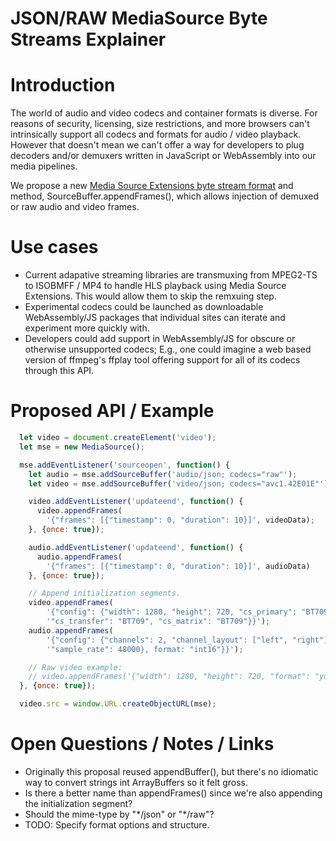 # JSON/RAW MediaSource Byte Streams Explainer

# Introduction
The world of audio and video codecs and container formats is diverse. For reasons of security, licensing, size restrictions, and more browsers can't intrinsically support all codecs and formats for audio / video playback. However that doesn't mean we can't offer a way for developers to plug decoders and/or demuxers written in JavaScript or WebAssembly into our media pipelines.

We propose a new [Media Source Extensions byte stream format](https://www.w3.org/TR/mse-byte-stream-format-registry/) and method, SourceBuffer.appendFrames(), which allows injection of demuxed or raw audio and video frames.


# Use cases

* Current adapative streaming libraries are transmuxing from MPEG2-TS to ISOBMFF / MP4 to handle HLS playback using Media Source Extensions. This would allow them to skip the remxuing step.
* Experimental codecs could be launched as downloadable WebAssembly/JS packages that individual sites can iterate and experiment more quickly with.
* Developers could add support in WebAssembly/JS for obscure or otherwise unsupported codecs; E.g., one could imagine a web based version of ffmpeg's ffplay tool offering support for all of its codecs through this API.


# Proposed API / Example

```Javascript
  let video = document.createElement('video');
  let mse = new MediaSource();

  mse.addEventListener('sourceopen', function() {
    let audio = mse.addSourceBuffer('audio/json; codecs="raw"');
    let video = mse.addSourceBuffer('video/json; codecs="avc1.42E01E"');

    video.addEventListener('updateend', function() {
      video.appendFrames(
        '{"frames": [{"timestamp": 0, "duration": 10}]', videoData);
    }, {once: true});

    audio.addEventListener('updateend', function() {
      audio.appendFrames(
        '{"frames": [{"timestamp": 0, "duration": 10}]', audioData)
    }, {once: true});

    // Append initialization segments.
    video.appendFrames(
        '{"config": {"width": 1280, "height": 720, "cs_primary": "BT709",' +
        '"cs_transfer": "BT709", "cs_matrix": "BT709"}}');
    audio.appendFrames(
        '{"config": {"channels": 2, "channel_layout": ["left", "right"],' +
        '"sample_rate": 48000}, format: "int16"}}');

    // Raw video example:
    // video.appendFrames('{"width": 1280, "height": 720, "format": "yuv420"');
  }, {once: true});

  video.src = window.URL.createObjectURL(mse);
```


# Open Questions / Notes / Links
* Originally this proposal reused appendBuffer(), but there's no idiomatic way to convert strings int ArrayBuffers so it felt gross.
* Is there a better name than appendFrames() since we're also appending the initialization segment?
* Should the mime-type by "\*/json" or "\*/raw"?
* TODO: Specify format options and structure.
